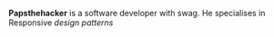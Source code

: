 <strong>Papsthehacker</strong> is a software developer with swag. He specialises in Responsive <em>design patterns</em>
